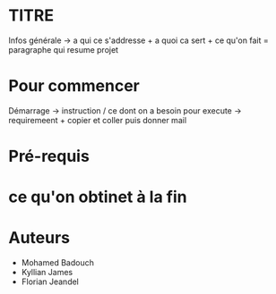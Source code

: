 # TITRE 

Infos générale -> a qui ce s'addresse + a quoi ca sert + ce qu'on fait = paragraphe qui resume projet 

# Pour commencer

Démarrage -> instruction / ce dont on a besoin pour execute -> requiremeent + copier et coller puis donner mail 

# Pré-requis

# ce qu'on obtinet à la fin

# Auteurs 

- Mohamed Badouch
- Kyllian James
- Florian Jeandel
